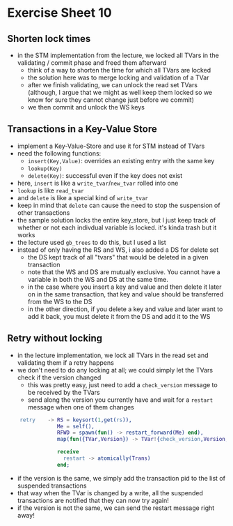 # Exercise Sheet 10

## Shorten lock times
- in the STM implementation from the lecture, we locked all TVars in the validating / commit phase and freed them afterward
  - think of a way to shorten the time for which all TVars are locked
  - the solution here was to merge locking and validation of a TVar
  - after we finish validating, we can unlock the read set TVars (although, I argue that we might as well keep them locked so we know for sure they cannot change just before we commit)
  - we then commit and unlock the WS keys

## Transactions in a Key-Value Store
- implement a Key-Value-Store and use it for STM instead of TVars
- need the following functions:
  - `insert(Key,Value)`: overrides an existing entry with the same key
  - `lookup(Key)`
  - `delete(Key)`: successful even if the key does not exist
- here, `insert` is like a `write_tvar`/`new_tvar` rolled into one
- `lookup` is like `read_tvar`
- and `delete` is like a special kind of `write_tvar`
- keep in mind that `delete` can cause the need to stop the suspension of other transactions
- the sample solution locks the entire key_store, but I just keep track of whether or not each indivdual variable is locked. it's kinda trash but it works
- the lecture used `gb_trees` to do this, but I used a list
- instead of only having the RS and WS, i also added a DS for delete set
  - the DS kept track of all "tvars" that would be deleted in a given transaction
  - note that the WS and DS are mutually exclusive. You cannot have a variable in both the WS and DS at the same time.
  - in the case where you insert a key and value and then delete it later on in the same transaction, that key and value should be transferred from the WS to the DS
  - in the other direction, if you delete a key and value and later want to add it back, you must delete it from the DS and add it to the WS

## Retry without locking
- in the lecture implementation, we lock all TVars in the read set and validating them if a retry happens
- we don't need to do any locking at all; we could simply let the TVars check if the version changed
  - this was pretty easy, just need to add a `check_version` message to be received by the TVars
  - send along the version you currently have and wait for a `restart` message when one of them changes

```erl
    retry    -> RS = keysort(1,get(rs)),
                Me = self(),
                RFWD = spawn(fun() -> restart_forward(Me) end),
                map(fun({TVar,Version}) -> TVar!{check_version,Version,RFWD} end, RS),

                receive
                  restart -> atomically(Trans)
                end;
```

- if the version is the same, we simply add the transaction pid to the list of suspended transactions
- that way when the TVar is changed by a write, all the suspended transactions are notified that they can now try again!
- if the version is not the same, we can send the restart message right away!


